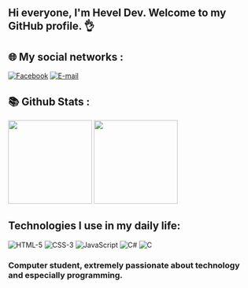 ## Hi everyone, I'm Hevel Dev. Welcome to my GitHub profile. 👌

## 🌐 My social networks :
[![Facebook](https://img.shields.io/badge/Facebook-1877F2?style=for-the-badge&logo=facebook&logoColor=white)]()
<a href="mailto: heveldev24@gmail.com.com"> <img src="https://img.shields.io/badge/Gmail-D14836?style=for-the-badge&logo=gmail&logoColor=white" alt="E-mail" /></a>

## 📚 Github Stats :
<div>
    <img height="170em" src="https://github-readme-stats.vercel.app/api?username=Hevel Dev &show_icons=true&theme=blue-green"/>
    <img height="170em" src="https://github-readme-stats.vercel.app/api/top-langs/?username=Hevel Dev &show_icons=true&theme=blue-green"/>
</div>

## Technologies I use in my daily life:

![HTML-5](https://img.shields.io/badge/HTML5-E34F26?style=for-the-badge&logo=html5&logoColor=white)
![CSS-3](https://img.shields.io/badge/CSS3-1572B6?style=for-the-badge&logo=css3&logoColor=white)
![JavaScript](https://img.shields.io/badge/JavaScript-F7DF1E?style=for-the-badge&logo=javascript&logoColor=black)
![C#](https://img.shields.io/badge/C%23-239120?style=for-the-badge&logo=c-sharp&logoColor=white)
![C](https://img.shields.io/badge/C-00599C?style=for-the-badge&logo=c&logoColor=white)

### Computer student, extremely passionate about technology and especially programming.
